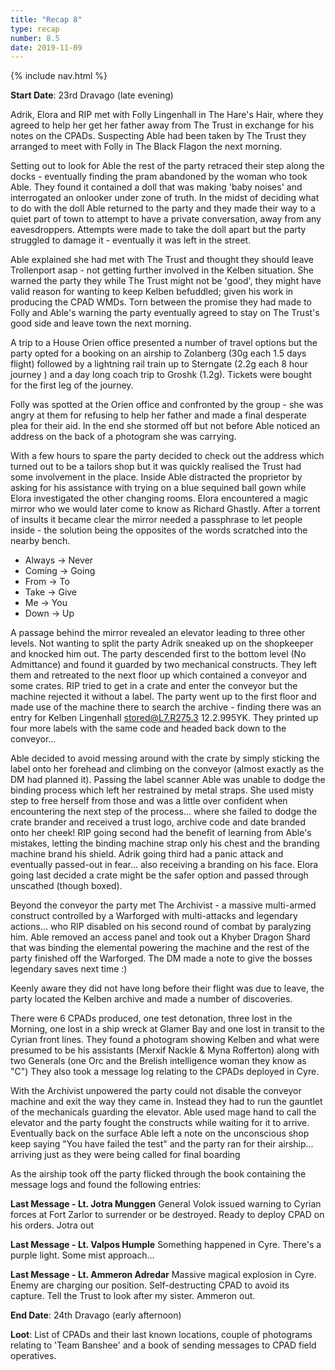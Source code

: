 ```yaml
---
title: "Recap 8"
type: recap
number: 8.5
date: 2019-11-09
---
```


{% include nav.html %}

**Start Date**: 23rd Dravago (late evening)

Adrik, Elora and RIP met with Folly Lingenhall in The Hare's Hair, where they agreed to help her get her father away from The Trust in exchange for his notes on the CPADs. Suspecting Able had been taken by The Trust they arranged to meet with Folly in The Black Flagon the next morning.

Setting out to look for Able the rest of the party retraced their step along the docks - eventually finding the pram abandoned by the woman who took Able. They found it contained a doll that was making 'baby noises' and interrogated an onlooker under zone of truth. In the midst of deciding what to do with the doll Able returned to the party and they made their way to a quiet part of town to attempt to have a private conversation, away from any eavesdroppers. Attempts were made to take the doll apart but the party struggled to damage it - eventually it was left in the street. 

Able explained she had met with The Trust and thought they should leave Trollenport asap - not getting further involved in the Kelben situation. She warned the party they while The Trust might not be 'good', they might have valid reason for wanting to keep Kelben befuddled; given his work in producing the CPAD WMDs. Torn between the promise they had made to Folly and Able's warning the party eventually agreed to stay on The Trust's good side and leave town the next morning.

A trip to a House Orien office presented a number of travel options but the party opted for a booking on an airship to Zolanberg (30g each 1.5 days flight) followed by a lightning rail train up to Sterngate (2.2g each 8 hour journey ) and a day long coach trip to Groshk (1.2g). Tickets were bought for the first leg of the journey.

Folly was spotted at the Orien office and confronted by the group - she was angry at them for refusing to help her father and made a final desperate plea for their aid. In the end she stormed off but not before Able noticed an address on the back of a photogram she was carrying.

With a few hours to spare the party decided to check out the address which turned out to be a tailors shop but it was quickly realised the Trust had some involvement in the place. Inside Able distracted the proprietor by asking for his assistance with trying on a blue sequined ball gown while Elora investigated the other changing rooms. Elora encountered a magic mirror who we would later come to know as Richard Ghastly. After a torrent of insults it became clear the mirror needed a passphrase to let people inside - the solution being the opposites of the words scratched into the nearby bench.

- Always -> Never
- Coming -> Going
- From -> To
- Take -> Give
- Me -> You
- Down -> Up

A passage behind the mirror revealed an elevator leading to three other levels. Not wanting to split the party Adrik sneaked up on the shopkeeper and knocked him out. The party descended first to the bottom level (No Admittance) and found it guarded by two mechanical constructs. They left them and retreated to the next floor up which contained a conveyor and some crates. RIP tried to get in a crate and enter the conveyor but the machine rejected it without a label. The party went up to the first floor and made use of the machine there to search the archive - finding there was an entry for Kelben Lingenhall stored@L7.R275.3 12.2.995YK. They printed up four more labels with the same code and headed back down to the conveyor…

Able decided to avoid messing around with the crate by simply sticking the label onto her forehead and climbing on the conveyor (almost exactly as the DM had planned it). Passing the label scanner Able was unable to dodge the binding process which left her restrained by metal straps. She used misty step to free herself from those and was a little over confident when encountering the next step of the process… where she failed to dodge the crate brander and received a trust logo, archive code and date branded onto her cheek! RIP going second had the benefit of learning from Able's mistakes, letting the binding machine strap only his chest and the branding machine brand his shield. Adrik going third had a panic attack and eventually passed-out in fear… also receiving a branding on his face. Elora going last decided a crate might be the safer option and passed through unscathed (though boxed).

Beyond the conveyor the party met The Archivist - a massive multi-armed construct controlled by a Warforged with multi-attacks and legendary actions… who RIP disabled on his second round of combat by paralyzing him. Able removed an access panel and took out a Khyber Dragon Shard that was binding the elemental powering the machine and the rest of the party finished off the Warforged. The DM made a note to give the bosses legendary saves next time :)

Keenly aware they did not have long before their flight was due to leave, the party located the Kelben archive and made a number of discoveries.

There were 6 CPADs produced, one test detonation, three lost in the Morning, one lost in a ship wreck at Glamer Bay and one lost in transit to the Cyrian front lines.
They found a photogram showing Kelben and what were presumed to be his assistants (Merxif Nackle & Myna Rofferton) along with two Generals (one Orc and the Brelish intelligence woman they know as "C")
They also took a message log relating to the CPADs deployed in Cyre.

With the Archivist unpowered the party could not disable the conveyor machine and exit the way they came in. Instead they had to run the gauntlet of the mechanicals guarding the elevator. Able used mage hand to call the elevator and the party fought the constructs while waiting for it to arrive. Eventually back on the surface Able left a note on the unconscious shop keep saying "You have failed the test" and the party ran for their airship… arriving just as they were being called for final boarding

As the airship took off the party flicked through the book containing the message logs and found the following entries:

**Last Message - Lt. Jotra Munggen**
General Volok issued warning to Cyrian forces at Fort Zarlor to surrender or be destroyed. Ready to deploy CPAD on his orders. Jotra out

**Last Message - Lt. Valpos Humple**
Something happened in Cyre. There's a purple light. Some mist approach…

**Last Message - Lt. Ammeron Adredar**
Massive magical explosion in Cyre. Enemy are charging our position. Self-destructing CPAD to avoid its capture. Tell the Trust to look after my sister. Ammeron out.

**End Date**: 24th Dravago (early afternoon)

**Loot**: List of CPADs and their last known locations, couple of photograms relating to 'Team Banshee' and a book of sending messages to CPAD field operatives.
